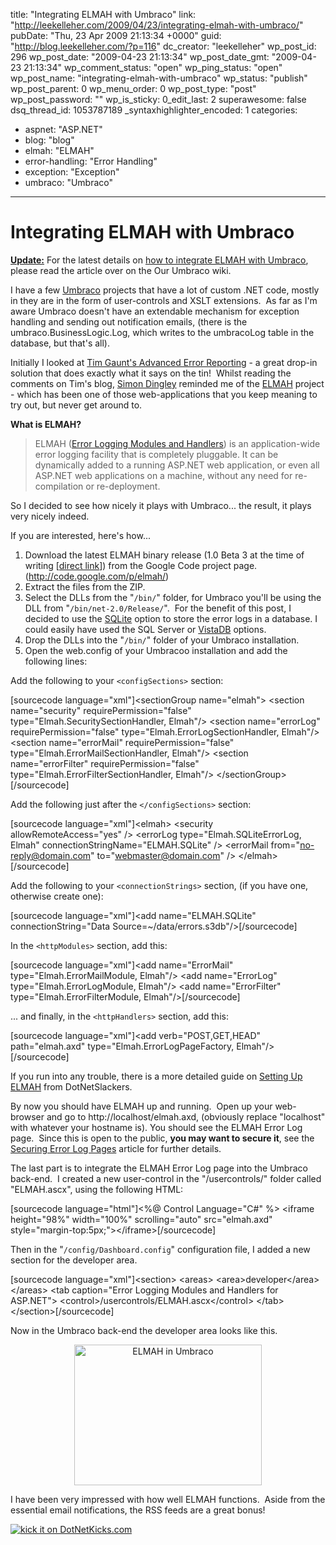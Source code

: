 title: "Integrating ELMAH with Umbraco"
link: "http://leekelleher.com/2009/04/23/integrating-elmah-with-umbraco/"
pubDate: "Thu, 23 Apr 2009 21:13:34 +0000"
guid: "http://blog.leekelleher.com/?p=116"
dc_creator: "leekelleher"
wp_post_id: 296
wp_post_date: "2009-04-23 21:13:34"
wp_post_date_gmt: "2009-04-23 21:13:34"
wp_comment_status: "open"
wp_ping_status: "open"
wp_post_name: "integrating-elmah-with-umbraco"
wp_status: "publish"
wp_post_parent: 0
wp_menu_order: 0
wp_post_type: "post"
wp_post_password: ""
wp_is_sticky: 0_edit_last: 2
superawesome: false
dsq_thread_id: 1053787189
_syntaxhighlighter_encoded: 1
categories:
  - aspnet: "ASP.NET"
  - blog: "blog"
  - elmah: "ELMAH"
  - error-handling: "Error Handling"
  - exception: "Exception"
  - umbraco: "Umbraco"

---

# Integrating ELMAH with Umbraco

<strong><span style="text-decoration:underline;">Update:</span></strong> For the latest details on <a href="http://our.umbraco.org/wiki/how-tos/use-elmah-with-umbraco">how to integrate ELMAH with Umbraco</a>, please read the article over on the Our Umbraco wiki.

I have a few <a href="http://umbraco.org/">Umbraco</a> projects that have a lot of custom .NET code, mostly in they are in the form of user-controls and XSLT extensions.  As far as I'm aware Umbraco doesn't have an extendable mechanism for exception handling and sending out notification emails, (there is the umbraco.BusinessLogic.Log, which writes to the umbracoLog table in the database, but that's all).

Initially I looked at <a href="http://blogs.thesitedoctor.co.uk/tim/2009/02/27/Advanced+Error+Reporting+In+Umbraco+DasBlog+And+Other+ASPNet+Sites.aspx">Tim Gaunt's Advanced Error Reporting</a> - a great drop-in solution that does exactly what it says on the tin!  Whilst reading the comments on Tim's blog, <a href="http://www.prolificnotion.co.uk/">Simon Dingley</a> reminded me of the <a href="http://code.google.com/p/elmah/">ELMAH</a> project - which has been one of those web-applications that you keep meaning to try out, but never get around to.

<strong>What is ELMAH?</strong>
<blockquote>ELMAH (<a href="http://code.google.com/p/elmah/">Error Logging Modules and Handlers</a>) is an application-wide error logging facility that is completely pluggable. It can be dynamically added to a running ASP.NET web application, or even all ASP.NET web applications on a machine, without any need for re-compilation or re-deployment.</blockquote>
So I decided to see how nicely it plays with Umbraco... the result, it plays very nicely indeed.

If you are interested, here's how...
<ol>
	<li>Download the latest ELMAH binary release (1.0 Beta 3 at the time of writing [<a href="http://elmah.googlecode.com/files/ELMAH-1.0-BETA3-bin.zip">direct link</a>]) from the Google Code project page. (<a href="http://code.google.com/p/elmah/">http://code.google.com/p/elmah/</a>)</li>
	<li>Extract the files from the ZIP.</li>
	<li>Select the DLLs from the "<code>/bin/</code>" folder, for Umbraco you'll be using the DLL from "<code>/bin/net-2.0/Release/</code>".  For the benefit of this post, I decided to use the <a href="http://www.sqlite.org/">SQLite</a> option to store the error logs in a database. I could easily have used the SQL Server or <a href="http://www.vistadb.net/">VistaDB</a> options.</li>
	<li>Drop the DLLs into the "<code>/bin/</code>" folder of your Umbraco installation.</li>
	<li>Open the web.config of your Umbracoo installation and add the following lines:</li>
</ol>
Add the following to your <code>&lt;configSections&gt;</code> section:

[sourcecode language="xml"]&lt;sectionGroup name=&quot;elmah&quot;&gt;
	&lt;section name=&quot;security&quot; requirePermission=&quot;false&quot; type=&quot;Elmah.SecuritySectionHandler, Elmah&quot;/&gt;
	&lt;section name=&quot;errorLog&quot; requirePermission=&quot;false&quot; type=&quot;Elmah.ErrorLogSectionHandler, Elmah&quot;/&gt;
	&lt;section name=&quot;errorMail&quot; requirePermission=&quot;false&quot; type=&quot;Elmah.ErrorMailSectionHandler, Elmah&quot;/&gt;
	&lt;section name=&quot;errorFilter&quot; requirePermission=&quot;false&quot; type=&quot;Elmah.ErrorFilterSectionHandler, Elmah&quot;/&gt;
&lt;/sectionGroup&gt;[/sourcecode]

Add the following just after the <code>&lt;/configSections&gt;</code> section:

[sourcecode language="xml"]&lt;elmah&gt;
	&lt;security allowRemoteAccess=&quot;yes&quot; /&gt;
	&lt;errorLog type=&quot;Elmah.SQLiteErrorLog, Elmah&quot; connectionStringName=&quot;ELMAH.SQLite&quot; /&gt;
	&lt;errorMail from=&quot;no-reply@domain.com&quot; to=&quot;webmaster@domain.com&quot; /&gt;
&lt;/elmah&gt;[/sourcecode]

Add the following to your <code>&lt;connectionStrings&gt;</code> section, (if you have one, otherwise create one):

[sourcecode language="xml"]&lt;add name=&quot;ELMAH.SQLite&quot; connectionString=&quot;Data Source=~/data/errors.s3db&quot;/&gt;[/sourcecode]

In the <code>&lt;httpModules&gt;</code> section, add this:

[sourcecode language="xml"]&lt;add name=&quot;ErrorMail&quot; type=&quot;Elmah.ErrorMailModule, Elmah&quot;/&gt;
&lt;add name=&quot;ErrorLog&quot; type=&quot;Elmah.ErrorLogModule, Elmah&quot;/&gt;
&lt;add name=&quot;ErrorFilter&quot; type=&quot;Elmah.ErrorFilterModule, Elmah&quot;/&gt;[/sourcecode]

... and finally, in the <code>&lt;httpHandlers&gt;</code> section, add this:

[sourcecode language="xml"]&lt;add verb=&quot;POST,GET,HEAD&quot; path=&quot;elmah.axd&quot; type=&quot;Elmah.ErrorLogPageFactory, Elmah&quot;/&gt;[/sourcecode]

If you run into any trouble, there is a more detailed guide on <a href="http://code.google.com/p/elmah/wiki/DotNetSlackersArticle#Setting_it_up">Setting Up ELMAH</a> from DotNetSlackers.

By now you should have ELMAH up and running.  Open up your web-browser and go to http://localhost/elmah.axd, (obviously replace "localhost" with whatever your hostname is). You should see the ELMAH Error Log page.  Since this is open to the public, <strong>you may want to secure it</strong>, see the <a href="http://code.google.com/p/elmah/wiki/SecuringErrorLogPages">Securing Error Log Pages</a> article for further details.

The last part is to integrate the ELMAH Error Log page into the Umbraco back-end.  I created a new user-control in the "/usercontrols/" folder called "ELMAH.ascx", using the following HTML:

[sourcecode language="html"]&lt;%@ Control Language=&quot;C#&quot; %&gt;
&lt;iframe height=&quot;98%&quot; width=&quot;100%&quot; scrolling=&quot;auto&quot; src=&quot;elmah.axd&quot; style=&quot;margin-top:5px;&quot;&gt;&lt;/iframe&gt;[/sourcecode]

Then in the "<code>/config/Dashboard.config</code>" configuration file, I added a new section for the developer area.

[sourcecode language="xml"]&lt;section&gt;
	&lt;areas&gt;
		&lt;area&gt;developer&lt;/area&gt;
	&lt;/areas&gt;
	&lt;tab caption=&quot;Error Logging Modules and Handlers for ASP.NET&quot;&gt;
		&lt;control&gt;/usercontrols/ELMAH.ascx&lt;/control&gt;
	&lt;/tab&gt;
&lt;/section&gt;[/sourcecode]

Now in the Umbraco back-end the developer area looks like this.
<p style="text-align:center;"><a href="http://leekelleher.com/wordpress/wp-content/uploads/2009/04/umbraco-development-2009-04-23-19-26-30.png"><img class="size-medium wp-image-118 aligncenter" title="ELMAH in Umbraco" src="http://leekelleher.com/wordpress/wp-content/uploads/2009/04/umbraco-development-2009-04-23-19-26-30.png?w=300" alt="ELMAH in Umbraco" width="300" height="225" /></a></p>
I have been very impressed with how well ELMAH functions.  Aside from the essential email notifications, the RSS feeds are a great bonus!

<a href="http://www.dotnetkicks.com/kick/?url=http%3a%2f%2fblog.leekelleher.com%2f2009%2f04%2f23%2fintegrating-elmah-with-umbraco%2f"><img class="alignright" src="http://www.dotnetkicks.com/Services/Images/KickItImageGenerator.ashx?url=http%3a%2f%2fblog.leekelleher.com%2f2009%2f04%2f23%2fintegrating-elmah-with-umbraco%2f&amp;fgcolor=000000&amp;bgcolor=FFFFFF&amp;cbgcolor=CCCCFF" border="0" alt="kick it on DotNetKicks.com" /></a>